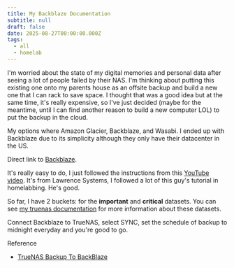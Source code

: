 ```yaml
---
title: My Backblaze Documentation
subtitle: null
draft: false
date: 2025-08-27T00:00:00.000Z
tags:
  - all
  - homelab
---
```


I'm worried about the state of my digital memories and personal data after seeing a lot of people failed by their NAS. I'm thinking about putting this existing one onto my parents house as an offsite backup and build a new one that I can rack to save space. I thought that was a good idea but at the same time, it's really expensive, so I've just decided (maybe for the meantime, until I can find another reason to build a new computer LOL) to put the backup in the cloud.

My options where Amazon Glacier, Backblaze, and Wasabi. I ended up with Backblaze due to its simplicity although they only have their datacenter in the US.

Direct link to [Backblaze](https://www.backblaze.com/).

It's really easy to do, I just followed the instructions from this [YouTube video](https://youtu.be/jc7bUFBl4RQ?si=BczxUdkHNfCfEshG). It's from Lawrence Systems, I followed a lot of this guy's tutorial in homelabbing. He's good.

So far, I have 2 buckets: for the **important** and **critical** datasets. You can see [my truenas documentation](/homelab/my-truenas-documentation) for more information about these datasets.

Connect Backblaze to TrueNAS, select SYNC, set the schedule of backup to midnight everyday and you're good to go.

Reference

* [TrueNAS Backup To BackBlaze
  ](https://youtu.be/jc7bUFBl4RQ?si=BczxUdkHNfCfEshG)
